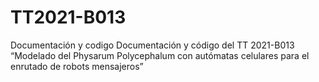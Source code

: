 # TT2021-B013
 Documentación y codigo Documentación y código del TT 2021-B013 “Modelado del Physarum Polycephalum con autómatas celulares para el enrutado de robots mensajeros”
